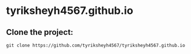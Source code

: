# tyriksheyh4567.github.io
## Clone the project:
```
git clone https://github.com/tyriksheyh4567/tyriksheyh4567.github.io
```

